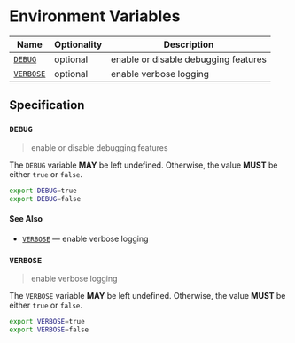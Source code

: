 # Environment Variables

| Name        | Optionality | Description                          |
| ----------- | ----------- | ------------------------------------ |
| [`DEBUG`]   | optional    | enable or disable debugging features |
| [`VERBOSE`] | optional    | enable verbose logging               |

## Specification

### `DEBUG`

> enable or disable debugging features

The `DEBUG` variable **MAY** be left undefined. Otherwise, the value **MUST** be
either `true` or `false`.

```bash
export DEBUG=true
export DEBUG=false
```

#### See Also

- [`VERBOSE`] — enable verbose logging

### `VERBOSE`

> enable verbose logging

The `VERBOSE` variable **MAY** be left undefined. Otherwise, the value **MUST**
be either `true` or `false`.

```bash
export VERBOSE=true
export VERBOSE=false
```

<!-- references -->

[`debug`]: #DEBUG
[`verbose`]: #VERBOSE
